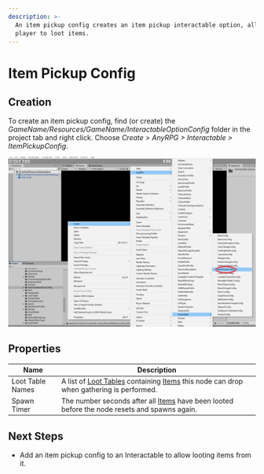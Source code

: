 ```yaml
---
description: >-
  An item pickup config creates an item pickup interactable option, allowing the
  player to loot items.
---
```


# Item Pickup Config

## Creation

To create an item pickup config, find (or create) the _GameName/Resources/GameName/InteractableOptionConfig_ folder in the project tab and right click.  Choose _Create > AnyRPG > Interactable > ItemPickupConfig_.

![](<../../.gitbook/assets/image (8) (1).png>)

## Properties

| Name             | Description                                                                                                             |
| ---------------- | ----------------------------------------------------------------------------------------------------------------------- |
| Loot Table Names | A list of [Loot Tables](../loot-table.md) containing [Items](../items/) this node can drop when gathering is performed. |
| Spawn Timer      | The number seconds after all [Items](../items/) have been looted before the node resets and spawns again.               |

## Next Steps

* Add an item pickup config to an Interactable to allow looting items from it.
